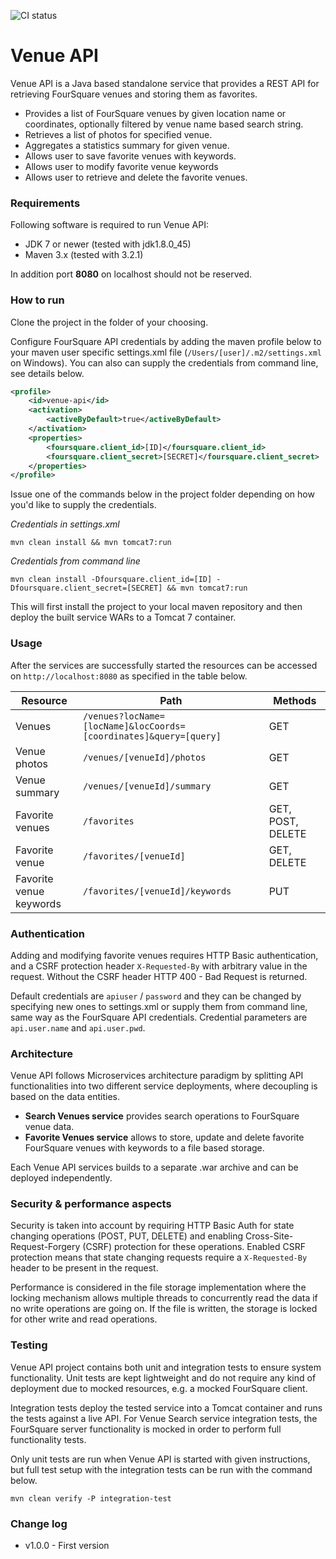 ![CI status](https://api.travis-ci.org/jiiz/venue-api.svg?branch=master)
# Venue API

Venue API is a Java based standalone service that provides a REST API for
retrieving FourSquare venues and storing them as favorites.

- Provides a list of FourSquare venues by given location name or coordinates, optionally filtered by venue name based search string.
- Retrieves a list of photos for specified venue.
- Aggregates a statistics summary for given venue.
- Allows user to save favorite venues with keywords.
- Allows user to modify favorite venue keywords
- Allows user to retrieve and delete the favorite venues.

### Requirements

Following software is required to run Venue API:

- JDK 7 or newer (tested with jdk1.8.0_45)
- Maven 3.x (tested with 3.2.1)

In addition port __8080__ on localhost should not be reserved.

### How to run

Clone the project in the folder of your choosing.

Configure FourSquare API credentials by adding the maven profile below to
your maven user specific settings.xml file (`/Users/[user]/.m2/settings.xml` on Windows). You can also can supply the credentials
from command line, see details below.
```xml
<profile>
    <id>venue-api</id>
    <activation>
        <activeByDefault>true</activeByDefault>
    </activation>
    <properties>
        <foursquare.client_id>[ID]</foursquare.client_id>
        <foursquare.client_secret>[SECRET]</foursquare.client_secret>
    </properties>
</profile>
```

Issue one of the commands below in the project folder depending on how you'd like to supply the credentials.

_Credentials in settings.xml_
```
mvn clean install && mvn tomcat7:run
```

_Credentials from command line_
```
mvn clean install -Dfoursquare.client_id=[ID] -Dfoursquare.client_secret=[SECRET] && mvn tomcat7:run
```

This will first install the project to your local maven repository and then deploy the built service WARs to a Tomcat 7 container.

### Usage

After the services are successfully started the resources can be accessed on `http://localhost:8080` as specified in the table below.

| Resource                | Path                                                              | Methods           |
|-------------------------|-------------------------------------------------------------------|-------------------|
| Venues                  | `/venues?locName=[locName]&locCoords=[coordinates]&query=[query]` | GET               |
| Venue photos            | `/venues/[venueId]/photos`                                        | GET               |
| Venue summary           | `/venues/[venueId]/summary`                                       | GET               |
| Favorite venues         | `/favorites`                                                      | GET, POST, DELETE |
| Favorite venue          | `/favorites/[venueId]`                                            | GET, DELETE       |
| Favorite venue keywords | `/favorites/[venueId]/keywords`                                   | PUT               |

### Authentication

Adding and modifying favorite venues requires HTTP Basic authentication,
and a CSRF protection header `X-Requested-By` with arbitrary value in the request.
Without the CSRF header HTTP 400 - Bad Request is returned.

Default credentials are `apiuser` / `password` and they can be changed by specifying
new ones to settings.xml or supply them from command line, same way as the FourSquare API credentials.
Credential parameters are `api.user.name` and `api.user.pwd`.

### Architecture

Venue API follows Microservices architecture paradigm by splitting API functionalities into two different service deployments,
where decoupling is based on the data entities.

- __Search Venues service__ provides search operations to FourSquare venue data.
- __Favorite Venues service__ allows to store, update and delete favorite FourSquare venues with keywords to a file based storage.

Each Venue API services builds to a separate .war archive and can be deployed independently.

### Security & performance aspects

Security is taken into account by requiring HTTP Basic Auth for state changing operations (POST, PUT, DELETE) and
enabling Cross-Site-Request-Forgery (CSRF) protection for these operations.
Enabled CSRF protection means that state changing requests require a `X-Requested-By` header to be present in the request.

Performance is considered in the file storage implementation where the locking mechanism
allows multiple threads to concurrently read the data if no write operations are going on.
If the file is written, the storage is locked for other write and read operations.


### Testing

Venue API project contains both unit and integration tests to ensure system functionality.
Unit tests are kept lightweight and do not require any kind of deployment
due to mocked resources, e.g. a mocked FourSquare client.

Integration tests deploy the tested service into a Tomcat container and runs the tests against a live API.
For Venue Search service integration tests, the FourSquare server functionality is mocked in order to perform full functionality tests.

Only unit tests are run when Venue API is started with given instructions,
but full test setup with the integration tests can be run with the command below.

```
mvn clean verify -P integration-test
```

### Change log

- v1.0.0 - First version